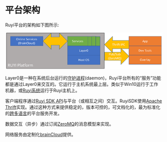 # 平台架构

Ruyi平台的架构如下图所示:

![](/docs/img/platform_arch.png)

Layer0是一种在系统后台运行的[守护进程](https://en.wikipedia.org/wiki/Daemon_(computing))(daemon)，Ruyi平台所有的“服务”功能都是通过Layer0来交互的。它运行于主机系统最上层。类似于Win10运行于工作机器，或[Ruyi系统](os.md)运行于Ruyi主机上。

客户端程序通过[Ruyi SDK API](http://dev.playruyi.com/api)与平台（或相互之间）交互。RuyiSDK使用[Apache Thrift](https://thrift.apache.org/)实现。通过这种方式来提供稳定的，版本可控的，可文档化的，最为标准化的[跨多语言](https://thrift.apache.org/lib/)的平台服务开发。

数据交互（异步）通过订阅[ZeroMQ](http://zeromq.org/)的消息模型来实现。 

网络服务由定制化[brainCloud](http://getbraincloud.com/)提供。